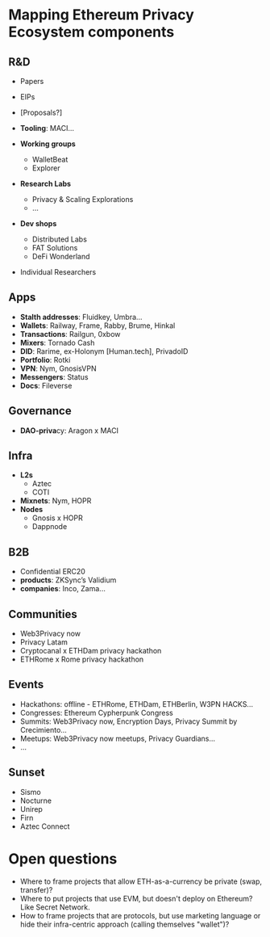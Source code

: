 # Mapping Ethereum Privacy Ecosystem components

## R&D

- Papers
- EIPs
- [Proposals?]
- **Tooling**: MACI...
- **Working groups**
  - WalletBeat
  - Explorer

- **Research Labs**
  - Privacy & Scaling Explorations
  - …
- **Dev shops**
  - Distributed Labs
  - FAT Solutions
  - DeFi Wonderland

- Individual Researchers

## Apps

- **Stalth addresses**: Fluidkey, Umbra…
- **Wallets**: Railway, Frame, Rabby, Brume, Hinkal
- **Transactions**: Railgun, 0xbow
- **Mixers**: Tornado Cash
- **DID**: Rarime, ex-Holonym [Human.tech], PrivadoID
- **Portfolio**: Rotki
- **VPN**: Nym, GnosisVPN
- **Messengers**: Status
- **Docs**: Fileverse

## Governance

- **DAO-priva**cy: Aragon x MACI

## Infra

- **L2s**
  - Aztec
  - COTI
- **Mixnets**: Nym, HOPR
- **Nodes**
  - Gnosis x HOPR
  - Dappnode

## B2B

- Confidential ERC20
- **products**: ZKSync’s Validium
- **companies**: Inco, Zama...

## Communities

- Web3Privacy now
- Privacy Latam
- Cryptocanal x ETHDam privacy hackathon
- ETHRome x Rome privacy hackathon

## Events

- Hackathons: offline - ETHRome, ETHDam, ETHBerlin, W3PN HACKS...
- Congresses: Ethereum Cypherpunk Congress
- Summits: Web3Privacy now, Encryption Days, Privacy Summit by Crecimiento...
- Meetups: Web3Privacy now meetups, Privacy Guardians...
- …

## Sunset

- Sismo
- Nocturne
- Unirep
- Firn
- Aztec Connect

# Open questions

- Where to frame projects that allow ETH-as-a-currency be private (swap, transfer)?
- Where to put projects that use EVM, but doesn't deploy on Ethereum? Like Secret Network.
- How to frame projects that are protocols, but use marketing language or hide their infra-centric approach (calling themselves "wallet")?
